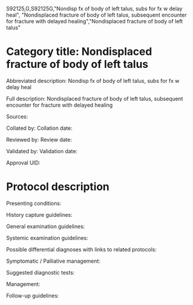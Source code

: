 S92125,G,S92125G,"Nondisp fx of body of left talus, subs for fx w delay heal", "Nondisplaced fracture of body of left talus, subsequent encounter for fracture with delayed healing","Nondisplaced fracture of body of left talus"
# Category title: Nondisplaced fracture of body of left talus

Abbreviated description: Nondisp fx of body of left talus, subs for fx w delay heal

Full description: Nondisplaced fracture of body of left talus, subsequent encounter for fracture with delayed healing

Sources:

Collated by:
Collation date:

Reviewed by:
Review date:

Validated by:
Validation date:

Approval UID:

# Protocol description

Presenting conditions:

History capture guidelines:

General examination guidelines:

Systemic examination guidelines:

Possible differential diagnoses with links to related protocols:

Symptomatic / Palliative management:

Suggested diagnostic tests:

Management:

Follow-up guidelines:
